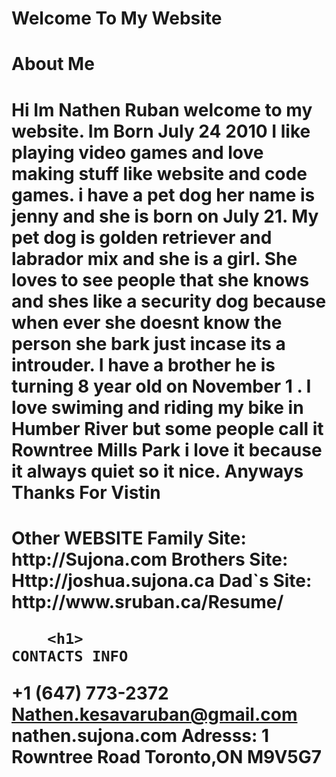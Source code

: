 <!DOCTYPE html>
<html>
    <head>
        <meta charset="utf-8">
        <title>Nathen Website</title>
    </head>
    <body>
<h1> Welcome To My Website </h1>
<h1> About Me</h1>
<h1> Hi Im Nathen Ruban welcome to my website. Im Born July 24 2010  I like playing video games and love making stuff like website and code games. i have a pet dog her name is jenny and she is born on July 21. My pet dog is golden retriever and labrador mix and she is a girl. She loves to see people that she knows  and shes like a security dog because when ever she doesnt know the person she bark just incase its a introuder. I have a brother  he is turning 8 year old on November 1 .  I love swiming and riding my bike in Humber River but some people call it  Rowntree Mills Park i love it because it always quiet so it nice. Anyways Thanks For Vistin
    <h1>
    Other WEBSITE
Family Site: http://Sujona.com
Brothers Site: Http://joshua.sujona.ca
Dad`s Site:   
        http://www.sruban.ca/Resume/

        
        <h1>
    CONTACTS INFO
+1 (647) 773-2372
Nathen.kesavaruban@gmail.com
nathen.sujona.com
            Adresss: 1 Rowntree Road Toronto,ON M9V5G7
    </body>
</html>

